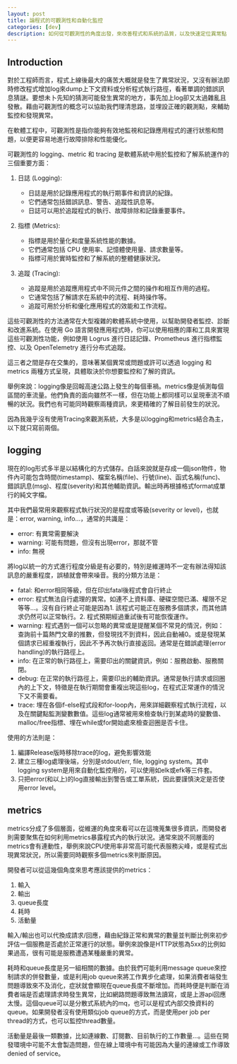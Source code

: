 ```yaml
---
layout: post
title: 論程式的可觀測性和自動化監控
categories: [dev]
description: 如何從可觀測性的角度出發，來改善程式和系統的品質，以及快速定位異常點
---
```


## Introduction

對於工程師而言，程式上線後最大的痛苦大概就是發生了異常狀況，又沒有辦法即時修改程式增加log來dump上下文資料或分析程式執行路徑，看著單調的錯誤訊息猜謎。要想未卜先知的猜測可能發生異常的地方，事先加上log卻又太過雜亂且發散。藉由可觀測性的概念可以協助我們理清思路，並埋設正確的觀測點，來輔助監控和發現異常。

在軟體工程中，可觀測性是指你能夠有效地監視和記錄應用程式的運行狀態和問題，以便更容易地進行故障排除和性能優化。

可觀測性的 logging、metric 和 tracing 是軟體系統中用於監控和了解系統運作的三個重要方面：

1. 日誌 (Logging):
   - 日誌是用於記錄應用程式的執行期事件和資訊的紀錄。
   - 它們通常包括錯誤訊息、警告、追蹤性訊息等。
   - 日誌可以用於追蹤程式的執行、故障排除和記錄重要事件。

2. 指標 (Metrics):
   - 指標是用於量化和度量系統性能的數據。
   - 它們通常包括 CPU 使用率、記憶體使用量、請求數量等。
   - 指標可用於實時監控和了解系統的整體健康狀況。

3. 追蹤 (Tracing):
   - 追蹤是用於追蹤應用程式中不同元件之間的操作和相互作用的過程。
   - 它通常包括了解請求在系統中的流程、耗時操作等。
   - 追蹤可用於分析和優化應用程式的效能和工作流程。

這些可觀測性的方法通常在大型複雜的軟體系統中使用，以幫助開發者監控、診斷和改進系統。在使用 Go 語言開發應用程式時，你可以使用相應的庫和工具來實現這些可觀測性功能，例如使用 Logrus 進行日誌記錄、Prometheus 進行指標監控、以及 OpenTelemetry 進行分布式追蹤。

這三者之間是存在交集的，意味著某個異常或問題或許可以透過 logging 和 metrics 兩種方式呈現，具體取決於你想要監控和了解的資訊。

舉例來說：logging像是回報高速公路上發生的每個車禍。metrics像是偵測每個區間的車流量。他們負責的面向雖然不一樣，但在功能上都同樣可以呈現車流不順暢的狀況。我們也有可能同時觀察兩種資訊，來更精確的了解目前發生的狀況。

因為我幾乎沒有使用Tracing來觀測系統，大多是以logging和metrics結合為主，以下就只寫前兩個。

## logging

現在的log形式多半是以結構化的方式儲存。白話來說就是存成一個json物件，物件內可能包含時間(timestamp)、檔案名稱(file)、行號(line)、函式名稱(func)、錯誤訊息(msg)、程度(severity)和其他輔助資訊。輸出時再根據格式format成單行的純文字檔。

其中我們最常用來觀察程式執行狀況的是程度或等級(severity or level)，也就是：error, warning, info...，通常的共識是：

- error: 有異常需要解決
- warning: 可能有問題，但沒有出現error，那就不管
- info: 無視

將log以統一的方式進行程度分級是有必要的，特別是維運時不一定有辦法得知該訊息的嚴重程度，誤植就會帶來噪音。我的分類方法是：

- fatal: 和error相同等級，但在印出fatal後程式會自行終止
- error: 程式無法自行處理的異常。如連不上資料庫、硬碟空間已滿、權限不足等等...。沒有自行終止可能是因為1. 該程式可能正在服務多個請求，而其他請求仍然可以正常執行。2. 程式預期經過重試後有可能恢復運作。
- warning: 程式遇到一個可以忽略的異常或是提醒某個不常見的情況，例如：查詢前十篇熱門文章的推數，但發現找不到資料，因此自動補0。或是發現某個請求已經重複執行，因此不予再次執行直接返回。通常是在錯誤處理(error handling)的執行路徑上。
- info: 在正常的執行路徑上，需要印出的關鍵資訊，例如：服務啟動、服務關閉。
- debug: 在正常的執行路徑上，需要印出的輔助資訊。通常是執行請求或回圈內的上下文，特徵是在執行期間會重複出現這些log，在程式正常運作的情況下又不需要看。
- trace: 埋在各個if-else程式段和for-loop內，用來詳細觀察程式執行流程，以及在關鍵點監測變數數值。這些log通常被用來檢查執行到某處時的變數值、malloc/free指標、埋在while或for開始處來檢查迴圈是否卡住。

使用的方法則是：

1. 編譯Release版時移除trace的log，避免影響效能
2. 建立三種log處理後端，分別是stdout/err, file, logging system。其中logging system是用來自動化監控用的，可以使用如elk或efk等三件套。
3. 只把error(和以上)的log直接輸出到警告或工單系統，因此要謹慎決定是否使用error level。

## metrics

metrics分成了多個層面，從維運的角度來看可以在這塊蒐集很多資訊，而開發者則需要聚焦在如何利用metrics暴露程式內的執行狀況。通常來說不同層面的metrics會有連動性，舉例來說CPU使用率非常高可能代表服務尖峰，或是程式出現異常狀況，所以需要同時觀察多個metrics來判斷原因。

開發者可以從這幾個角度來思考應該提供的metrics：

1. 輸入
2. 輸出
3. queue長度
4. 耗時
5. 活動量

輸入/輸出也可以代換成請求/回應，藉由紀錄正常和異常的數量並判斷比例來初步評估一個服務是否處於正常運行的狀態。舉例來說像是HTTP狀態為5xx的比例如果過高，很有可能是服務遭遇某種嚴重的異常。

耗時和queue長度是另一組相關的數據。由於我們可能利用message queue來控制請求的併發數量，或是利用job queue來將工作異步化處理，如果消費者端發生問題導致來不及消化，症狀就會顯現在queue長度不斷增加。而耗時便是判斷在消費者端是否處理請求時發生異常，比如網路問題導致無法讀寫，或是上游api回應太慢。這個queue可以是分散式系統內的mq，也可以是程式內部交換資料的queue。如果開發者沒有使用類似job queue的方式，而是使用per job per thread的方式，也可以監控thread數量。

活動量是最後一類數據，比如連線數、訂閱數、目前執行的工作數量...。這些在開發環境中可能不太會製造問題，但在線上環境中有可能因為大量的連線或工作導致denied of service。
